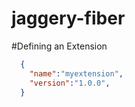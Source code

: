 jaggery-fiber
=============

#Defining an Extension

```json
  {
    "name":"myextension",
    "version":"1.0.0",
  }
```
